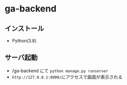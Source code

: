 # ga-backend
## インストール
* Python(3.8)

## サーバ起動
* /ga-backend にて `python manage.py runserver`
* `http://127.0.0.1:8000/`にアクセスで画面が表示される
